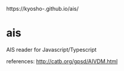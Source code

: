 https://kyosho-.github.io/ais/

# ais
AIS reader for Javascript/Typescript

references:
http://catb.org/gpsd/AIVDM.html
